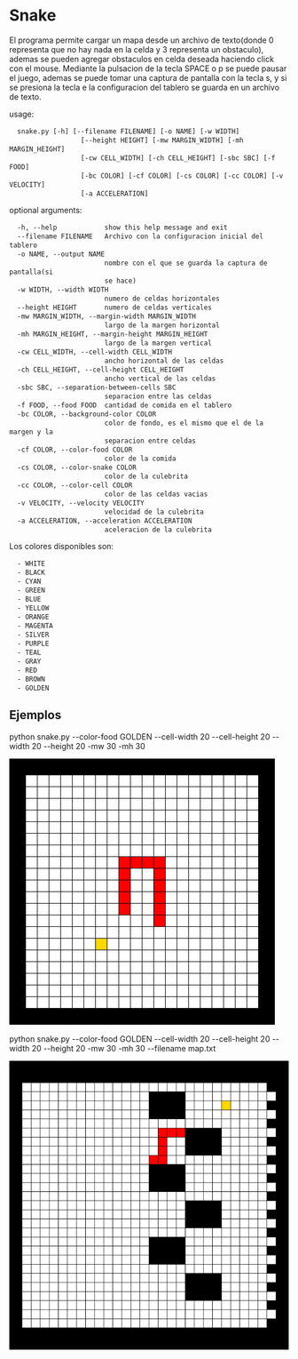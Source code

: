 # Snake

El programa permite cargar un mapa desde un archivo de texto(donde 0
representa que no hay nada en la celda y 3 representa un obstaculo), ademas se
pueden agregar obstaculos en celda deseada haciendo click con el mouse.
Mediante la pulsacion de la tecla SPACE o p se puede pausar el juego, ademas se
puede tomar una captura de pantalla con la tecla s, y si se presiona la
tecla e la configuracion del tablero se guarda en un archivo de texto.


usage:

      snake.py [-h] [--filename FILENAME] [-o NAME] [-w WIDTH]
                      [--height HEIGHT] [-mw MARGIN_WIDTH] [-mh MARGIN_HEIGHT]
                      [-cw CELL_WIDTH] [-ch CELL_HEIGHT] [-sbc SBC] [-f FOOD]
                      [-bc COLOR] [-cf COLOR] [-cs COLOR] [-cc COLOR] [-v VELOCITY]
                      [-a ACCELERATION]

optional arguments:

      -h, --help            show this help message and exit
      --filename FILENAME   Archivo con la configuracion inicial del tablero
      -o NAME, --output NAME
                            nombre con el que se guarda la captura de pantalla(si
                            se hace)
      -w WIDTH, --width WIDTH
                            numero de celdas horizontales
      --height HEIGHT       numero de celdas verticales
      -mw MARGIN_WIDTH, --margin-width MARGIN_WIDTH
                            largo de la margen horizontal
      -mh MARGIN_HEIGHT, --margin-height MARGIN_HEIGHT
                            largo de la margen vertical
      -cw CELL_WIDTH, --cell-width CELL_WIDTH
                            ancho horizontal de las celdas
      -ch CELL_HEIGHT, --cell-height CELL_HEIGHT
                            ancho vertical de las celdas
      -sbc SBC, --separation-between-cells SBC
                            separacion entre las celdas
      -f FOOD, --food FOOD  cantidad de comida en el tablero
      -bc COLOR, --background-color COLOR
                            color de fondo, es el mismo que el de la margen y la
                            separacion entre celdas
      -cf COLOR, --color-food COLOR
                            color de la comida
      -cs COLOR, --color-snake COLOR
                            color de la culebrita
      -cc COLOR, --color-cell COLOR
                            color de las celdas vacias
      -v VELOCITY, --velocity VELOCITY
                            velocidad de la culebrita
      -a ACCELERATION, --acceleration ACCELERATION
                            aceleracion de la culebrita


Los colores disponibles son:

      - WHITE
      - BLACK
      - CYAN
      - GREEN
      - BLUE
      - YELLOW
      - ORANGE
      - MAGENTA
      - SILVER
      - PURPLE
      - TEAL
      - GRAY
      - RED
      - BROWN
      - GOLDEN


## Ejemplos
python snake.py --color-food GOLDEN --cell-width 20 --cell-height 20 --width 20 --height 20 -mw 30 -mh 30


![](https://github.com/Luispapiernik/Divertimentos/blob/master/Snake/Snake0.png)



python snake.py --color-food GOLDEN --cell-width 20 --cell-height 20 --width 20 --height 20 -mw 30 -mh 30 --filename map.txt


![prueba](https://github.com/Luispapiernik/Divertimentos/blob/master/Snake/Snake1.png)
